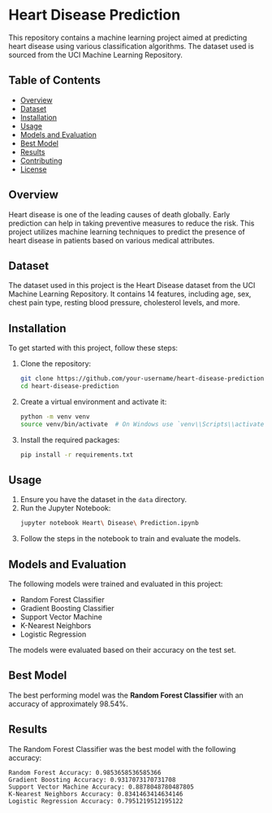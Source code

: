 # Heart Disease Prediction

This repository contains a machine learning project aimed at predicting heart disease using various classification algorithms. The dataset used is sourced from the UCI Machine Learning Repository.

## Table of Contents

- [Overview](#overview)
- [Dataset](#dataset)
- [Installation](#installation)
- [Usage](#usage)
- [Models and Evaluation](#models-and-evaluation)
- [Best Model](#best-model)
- [Results](#results)
- [Contributing](#contributing)
- [License](#license)

## Overview

Heart disease is one of the leading causes of death globally. Early prediction can help in taking preventive measures to reduce the risk. This project utilizes machine learning techniques to predict the presence of heart disease in patients based on various medical attributes.

## Dataset

The dataset used in this project is the Heart Disease dataset from the UCI Machine Learning Repository. It contains 14 features, including age, sex, chest pain type, resting blood pressure, cholesterol levels, and more.

## Installation

To get started with this project, follow these steps:

1. Clone the repository:
    ```bash
    git clone https://github.com/your-username/heart-disease-prediction.git
    cd heart-disease-prediction
    ```

2. Create a virtual environment and activate it:
    ```bash
    python -m venv venv
    source venv/bin/activate  # On Windows use `venv\\Scripts\\activate`
    ```

3. Install the required packages:
    ```bash
    pip install -r requirements.txt
    ```

## Usage

1. Ensure you have the dataset in the `data` directory.
2. Run the Jupyter Notebook:
    ```bash
    jupyter notebook Heart\ Disease\ Prediction.ipynb
    ```
3. Follow the steps in the notebook to train and evaluate the models.

## Models and Evaluation

The following models were trained and evaluated in this project:

- Random Forest Classifier
- Gradient Boosting Classifier
- Support Vector Machine
- K-Nearest Neighbors
- Logistic Regression

The models were evaluated based on their accuracy on the test set.

## Best Model

The best performing model was the **Random Forest Classifier** with an accuracy of approximately 98.54%.

## Results

The Random Forest Classifier was the best model with the following accuracy:

```plaintext
Random Forest Accuracy: 0.9853658536585366
Gradient Boosting Accuracy: 0.9317073170731708
Support Vector Machine Accuracy: 0.8878048780487805
K-Nearest Neighbors Accuracy: 0.8341463414634146
Logistic Regression Accuracy: 0.7951219512195122
